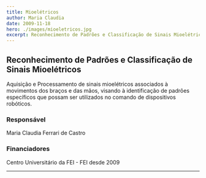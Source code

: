 ```yaml
---
title: Mioelétricos
author: Maria Claudia
date: 2009-11-18
hero: ./images/mioeletricos.jpg
excerpt: Reconhecimento de Padrões e Classificação de Sinais Mioelétricos 
---
```


## Reconhecimento de Padrões e Classificação de Sinais Mioelétricos

Aquisição e Processamento de sinais mioelétricos associados à movimentos dos braços e das mãos, visando à identificação de padrões específicos que possam ser utilizados no comando de dispositivos robóticos.

### Responsável

Maria Claudia Ferrari de Castro

### Financiadores

Centro Universitário da FEI - FEI desde 2009

---
